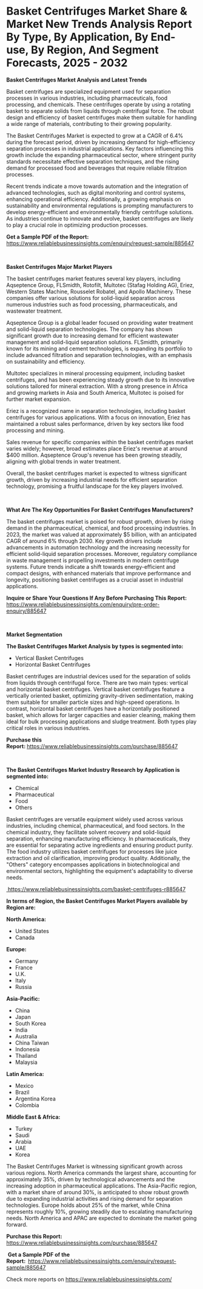 <p><h1>Basket Centrifuges Market Share & Market New Trends Analysis Report By Type, By Application, By End-use, By Region, And Segment Forecasts, 2025 - 2032</h1></p><p><strong>Basket Centrifuges Market Analysis and Latest Trends</strong></p>
<p><p>Basket centrifuges are specialized equipment used for separation processes in various industries, including pharmaceuticals, food processing, and chemicals. These centrifuges operate by using a rotating basket to separate solids from liquids through centrifugal force. The robust design and efficiency of basket centrifuges make them suitable for handling a wide range of materials, contributing to their growing popularity.</p><p>The Basket Centrifuges Market is expected to grow at a CAGR of 6.4% during the forecast period, driven by increasing demand for high-efficiency separation processes in industrial applications. Key factors influencing this growth include the expanding pharmaceutical sector, where stringent purity standards necessitate effective separation techniques, and the rising demand for processed food and beverages that require reliable filtration processes. </p><p>Recent trends indicate a move towards automation and the integration of advanced technologies, such as digital monitoring and control systems, enhancing operational efficiency. Additionally, a growing emphasis on sustainability and environmental regulations is prompting manufacturers to develop energy-efficient and environmentally friendly centrifuge solutions. As industries continue to innovate and evolve, basket centrifuges are likely to play a crucial role in optimizing production processes.</p></p>
<p><strong>Get a Sample PDF of the Report:&nbsp;</strong> <a href="https://www.reliablebusinessinsights.com/enquiry/request-sample/885647?utm_campaign=2250&utm_medium=2&utm_source=Github&utm_content=ia&utm_term=20022025&utm_id=basket-centrifuges">https://www.reliablebusinessinsights.com/enquiry/request-sample/885647</a></p>
<p>&nbsp;</p>
<p><strong>Basket Centrifuges Major Market Players</strong></p>
<p><p>The basket centrifuges market features several key players, including Aqseptence Group, FLSmidth, Rotofilt, Multotec (Stafag Holding AG), Eriez, Western States Machine, Rousselet Robatel, and Apollo Machinery. These companies offer various solutions for solid-liquid separation across numerous industries such as food processing, pharmaceuticals, and wastewater treatment.</p><p>Aqseptence Group is a global leader focused on providing water treatment and solid-liquid separation technologies. The company has shown significant growth due to increasing demand for efficient wastewater management and solid-liquid separation solutions. FLSmidth, primarily known for its mining and cement technologies, is expanding its portfolio to include advanced filtration and separation technologies, with an emphasis on sustainability and efficiency.</p><p>Multotec specializes in mineral processing equipment, including basket centrifuges, and has been experiencing steady growth due to its innovative solutions tailored for mineral extraction. With a strong presence in Africa and growing markets in Asia and South America, Multotec is poised for further market expansion.</p><p>Eriez is a recognized name in separation technologies, including basket centrifuges for various applications. With a focus on innovation, Eriez has maintained a robust sales performance, driven by key sectors like food processing and mining.</p><p>Sales revenue for specific companies within the basket centrifuges market varies widely; however, broad estimates place Eriez's revenue at around $400 million. Aqseptence Group's revenue has been growing steadily, aligning with global trends in water treatment.</p><p>Overall, the basket centrifuges market is expected to witness significant growth, driven by increasing industrial needs for efficient separation technology, promising a fruitful landscape for the key players involved.</p></p>
<p>&nbsp;</p>
<p><strong>What Are The Key Opportunities For Basket Centrifuges Manufacturers?</strong></p>
<p><p>The basket centrifuges market is poised for robust growth, driven by rising demand in the pharmaceutical, chemical, and food processing industries. In 2023, the market was valued at approximately $5 billion, with an anticipated CAGR of around 6% through 2030. Key growth drivers include advancements in automation technology and the increasing necessity for efficient solid-liquid separation processes. Moreover, regulatory compliance in waste management is propelling investments in modern centrifuge systems. Future trends indicate a shift towards energy-efficient and compact designs, with enhanced materials that improve performance and longevity, positioning basket centrifuges as a crucial asset in industrial applications.</p></p>
<p><strong>Inquire or Share Your Questions If Any Before Purchasing This Report:</strong> <a href="https://www.reliablebusinessinsights.com/enquiry/pre-order-enquiry/885647?utm_campaign=2250&utm_medium=2&utm_source=Github&utm_content=ia&utm_term=20022025&utm_id=basket-centrifuges">https://www.reliablebusinessinsights.com/enquiry/pre-order-enquiry/885647</a></p>
<p>&nbsp;</p>
<p><strong>Market Segmentation</strong></p>
<p><strong>The Basket Centrifuges Market Analysis by types is segmented into:</strong></p>
<p><ul><li>Vertical Basket Centrifuges</li><li>Horizontal Basket Centrifuges</li></ul></p>
<p><p>Basket centrifuges are industrial devices used for the separation of solids from liquids through centrifugal force. There are two main types: vertical and horizontal basket centrifuges. Vertical basket centrifuges feature a vertically oriented basket, optimizing gravity-driven sedimentation, making them suitable for smaller particle sizes and high-speed operations. In contrast, horizontal basket centrifuges have a horizontally positioned basket, which allows for larger capacities and easier cleaning, making them ideal for bulk processing applications and sludge treatment. Both types play critical roles in various industries.</p></p>
<p><strong>Purchase this Report:&nbsp;</strong><a href="https://www.reliablebusinessinsights.com/purchase/885647?utm_campaign=2250&utm_medium=2&utm_source=Github&utm_content=ia&utm_term=20022025&utm_id=basket-centrifuges">https://www.reliablebusinessinsights.com/purchase/885647</a></p>
<p>&nbsp;</p>
<p><strong>The Basket Centrifuges Market Industry Research by Application is segmented into:</strong></p>
<p><ul><li>Chemical</li><li>Pharmaceutical</li><li>Food</li><li>Others</li></ul></p>
<p><p>Basket centrifuges are versatile equipment widely used across various industries, including chemical, pharmaceutical, and food sectors. In the chemical industry, they facilitate solvent recovery and solid-liquid separation, enhancing manufacturing efficiency. In pharmaceuticals, they are essential for separating active ingredients and ensuring product purity. The food industry utilizes basket centrifuges for processes like juice extraction and oil clarification, improving product quality. Additionally, the "Others" category encompasses applications in biotechnological and environmental sectors, highlighting the equipment's adaptability to diverse needs.</p></p>
<p><a href="https://www.reliablebusinessinsights.com/basket-centrifuges-r885647?utm_campaign=2250&utm_medium=2&utm_source=Github&utm_content=ia&utm_term=20022025&utm_id=basket-centrifuges">&nbsp;https://www.reliablebusinessinsights.com/basket-centrifuges-r885647</a></p>
<p><strong>In terms of Region, the Basket Centrifuges Market Players available by Region are:</strong></p>
<p>
    <p> <strong> North America: </strong>
        <ul>
            <li>United States</li>
            <li>Canada</li>
        </ul>
        </p> 
    <p> <strong> Europe: </strong>
        <ul>
            <li>Germany</li>
            <li>France</li>
            <li>U.K.</li>
            <li>Italy</li>
            <li>Russia</li>
        </ul>
        </p> 
    <p> <strong> Asia-Pacific: </strong>
        <ul>
            <li>China</li>
            <li>Japan</li>
            <li>South Korea</li>
            <li>India</li>
            <li>Australia</li>
            <li>China Taiwan</li>
            <li>Indonesia</li>
            <li>Thailand</li>
            <li>Malaysia</li>
        </ul>
        </p> 
    <p> <strong> Latin America: </strong>
        <ul>
            <li>Mexico</li>
            <li>Brazil</li>
            <li>Argentina Korea</li>
            <li>Colombia</li>
        </ul>
        </p> 
    <p> <strong> Middle East & Africa: </strong>
        <ul>
            <li>Turkey</li>
            <li>Saudi</li>
            <li>Arabia</li>
            <li>UAE</li>
            <li>Korea</li>
        </ul>
    </p>
    </p>
<p><p>The Basket Centrifuges Market is witnessing significant growth across various regions. North America commands the largest share, accounting for approximately 35%, driven by technological advancements and the increasing adoption in pharmaceutical applications. The Asia-Pacific region, with a market share of around 30%, is anticipated to show robust growth due to expanding industrial activities and rising demand for separation technologies. Europe holds about 25% of the market, while China represents roughly 10%, growing steadily due to escalating manufacturing needs. North America and APAC are expected to dominate the market going forward.</p></p>
<p><strong>Purchase this Report: </strong><a href="https://www.reliablebusinessinsights.com/purchase/885647?utm_campaign=2250&utm_medium=2&utm_source=Github&utm_content=ia&utm_term=20022025&utm_id=basket-centrifuges">https://www.reliablebusinessinsights.com/purchase/885647</a></p>
<p>&nbsp;<strong>Get a Sample PDF of the Report:&nbsp;&nbsp;</strong><a href="https://www.reliablebusinessinsights.com/enquiry/request-sample/885647?utm_campaign=2250&utm_medium=2&utm_source=Github&utm_content=ia&utm_term=20022025&utm_id=basket-centrifuges">https://www.reliablebusinessinsights.com/enquiry/request-sample/885647</a></p>
<p><strong></strong></p>
<p>Check more reports on <a href="https://www.reliablebusinessinsights.com/?utm_campaign=2250&utm_medium=2&utm_source=Github&utm_content=ia&utm_term=20022025&utm_id=basket-centrifuges">https://www.reliablebusinessinsights.com/</a></p>